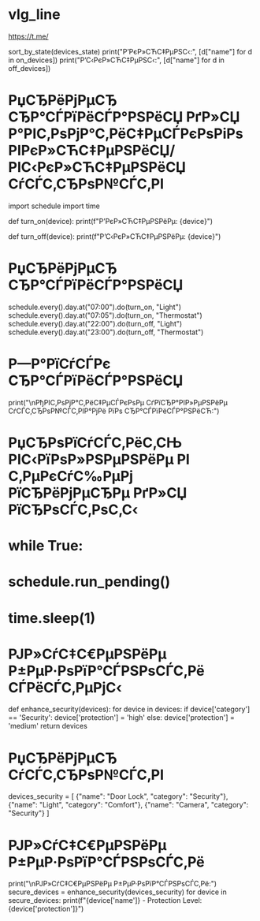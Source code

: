 # vlg_line

https://t.me/



sort_by_state(devices_state)
print("Р’РєР»СЋС‡РµРЅС‹:", [d["name"] for d in on_devices])
print("Р’С‹РєР»СЋС‡РµРЅС‹:", [d["name"] for d in off_devices])

# РџСЂРёРјРµСЂ СЂР°СЃРїРёСЃР°РЅРёСЏ РґР»СЏ Р°РІС‚РѕРјР°С‚РёС‡РµСЃРєРѕРіРѕ РІРєР»СЋС‡РµРЅРёСЏ/РІС‹РєР»СЋС‡РµРЅРёСЏ СѓСЃС‚СЂРѕР№СЃС‚РІ

import schedule
import time

def turn_on(device):
    print(f"Р’РєР»СЋС‡РµРЅРёРµ: {device}")

def turn_off(device):
    print(f"Р’С‹РєР»СЋС‡РµРЅРёРµ: {device}")

# РџСЂРёРјРµСЂ СЂР°СЃРїРёСЃР°РЅРёСЏ
schedule.every().day.at("07:00").do(turn_on, "Light")
schedule.every().day.at("07:05").do(turn_on, "Thermostat")
schedule.every().day.at("22:00").do(turn_off, "Light")
schedule.every().day.at("23:00").do(turn_off, "Thermostat")

# Р—Р°РїСѓСЃРє СЂР°СЃРїРёСЃР°РЅРёСЏ
print("\nРђРІС‚РѕРјР°С‚РёС‡РµСЃРєРѕРµ СѓРїСЂР°РІР»РµРЅРёРµ СѓСЃС‚СЂРѕР№СЃС‚РІР°РјРё РїРѕ СЂР°СЃРїРёСЃР°РЅРёСЋ:")
# РџСЂРѕРїСѓСЃС‚РёС‚СЊ РІС‹РїРѕР»РЅРµРЅРёРµ РІ С‚РµРєСѓС‰РµРј РїСЂРёРјРµСЂРµ РґР»СЏ РїСЂРѕСЃС‚РѕС‚С‹
# while True:
#     schedule.run_pending()
#     time.sleep(1)

# РЈР»СѓС‡С€РµРЅРёРµ Р±РµР·РѕРїР°СЃРЅРѕСЃС‚Рё СЃРёСЃС‚РµРјС‹

def enhance_security(devices):
    for device in devices:
        if device['category'] == 'Security':
            device['protection'] = 'high'
        else:
            device['protection'] = 'medium'
    return devices

# РџСЂРёРјРµСЂ СѓСЃС‚СЂРѕР№СЃС‚РІ
devices_security = [
    {"name": "Door Lock", "category": "Security"},
    {"name": "Light", "category": "Comfort"},
    {"name": "Camera", "category": "Security"}
]

# РЈР»СѓС‡С€РµРЅРёРµ Р±РµР·РѕРїР°СЃРЅРѕСЃС‚Рё
print("\nРЈР»СѓС‡С€РµРЅРёРµ Р±РµР·РѕРїР°СЃРЅРѕСЃС‚Рё:")
secure_devices = enhance_security(devices_security)
for device in secure_devices:
    print(f"{device['name']} - Protection Level: {device['protection']}")
